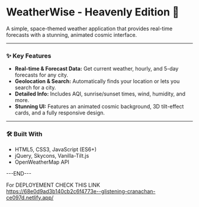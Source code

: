 # WeatherWise - Heavenly Edition 🌌

A simple, space-themed weather application that provides real-time forecasts with a stunning, animated cosmic interface.

---

### ✨ Key Features

* **Real-time & Forecast Data:** Get current weather, hourly, and 5-day forecasts for any city.
* **Geolocation & Search:** Automatically finds your location or lets you search for a city.
* **Detailed Info:** Includes AQI, sunrise/sunset times, wind, humidity, and more.
* **Stunning UI:** Features an animated cosmic background, 3D tilt-effect cards, and a fully responsive design.

---

### 🛠️ Built With

* HTML5, CSS3, JavaScript (ES6+)
* jQuery, Skycons, Vanilla-Tilt.js
* OpenWeatherMap API

---END---

For DEPLOYEMENT CHECK THIS LINK https://68e0d9ad3b140cb2c6f4773e--glistening-cranachan-ce097d.netlify.app/
